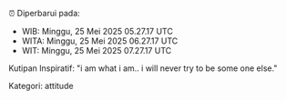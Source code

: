 ⏰ Diperbarui pada:
- WIB: Minggu, 25 Mei 2025 05.27.17 UTC
- WITA: Minggu, 25 Mei 2025 06.27.17 UTC
- WIT: Minggu, 25 Mei 2025 07.27.17 UTC

Kutipan Inspiratif:
"i am what i am.. i will never try to be some one else."


Kategori: attitude

